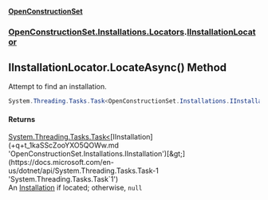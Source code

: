 #### [OpenConstructionSet](index.md 'index')
### [OpenConstructionSet.Installations.Locators](index.md#OpenConstructionSet_Installations_Locators 'OpenConstructionSet.Installations.Locators').[IInstallationLocator](U3F_sqRL+Af4wVxU9_Eqrw.md 'OpenConstructionSet.Installations.Locators.IInstallationLocator')
## IInstallationLocator.LocateAsync() Method
Attempt to find an installation.  
```csharp
System.Threading.Tasks.Task<OpenConstructionSet.Installations.IInstallation?> LocateAsync();
```
#### Returns
[System.Threading.Tasks.Task&lt;](https://docs.microsoft.com/en-us/dotnet/api/System.Threading.Tasks.Task-1 'System.Threading.Tasks.Task`1')[IInstallation](+q+t_1kaSScZooYXO5QOWw.md 'OpenConstructionSet.Installations.IInstallation')[&gt;](https://docs.microsoft.com/en-us/dotnet/api/System.Threading.Tasks.Task-1 'System.Threading.Tasks.Task`1')  
An [Installation](qUACYHb4kFlIhfF0vYagtQ.md 'OpenConstructionSet.Installations.Installation') if located; otherwise, `null`
